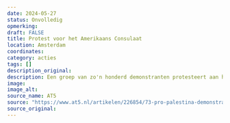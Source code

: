 ```yaml
---
date: 2024-05-27
status: Onvolledig
opmerking: 
draft: FALSE
title: Protest voor het Amerikaans Consulaat
location: Amsterdam
coordinates: 
category: acties
tags: []
description_original: 
description: Een groep van zo'n honderd demonstranten protesteert aan het begin van de middag voor bij het Amerikaanse consulaat aan het Museumplein in Amsterdam. 
image: 
image_alt: 
source_name: AT5
source: "https://www.at5.nl/artikelen/226854/73-pro-palestina-demonstranten-gearresteerd-rond-de-dam-agenten-geschopt-en-gekrabd"
source_original: 
---
```

